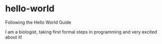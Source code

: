 # hello-world
Following the Hello World Guide

I am a biologist, taking first formal steps in programming and very excited about it!
